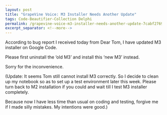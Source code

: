 ```yaml
---
layout: post
title: "GrapeVine Voice: M3 Installer Needs Another Update"
tags: Code-Beautifier-Collection Delphi
permalink: /grapevine-voice-m3-installer-needs-another-update-7cabf2769635
excerpt_separator: <!--more-->
---
```

According to bug report I received today from Dear Tom, I have updated M3 installer on Google Code.

Please first uninstall the ‘old M3’ and install this ‘new M3’ instead.

Sorry for the inconvenience.

(Update: It seems Tom still cannot install M3 correctly. So I decide to clean up my notebook so as to set up a test environment later this week. Please turn back to M2 installation if you could and wait till I test M3 installer completely.

Because now I have less time than usual on coding and testing, forgive me if I made silly mistakes. My intentions were good.)
<!--more-->